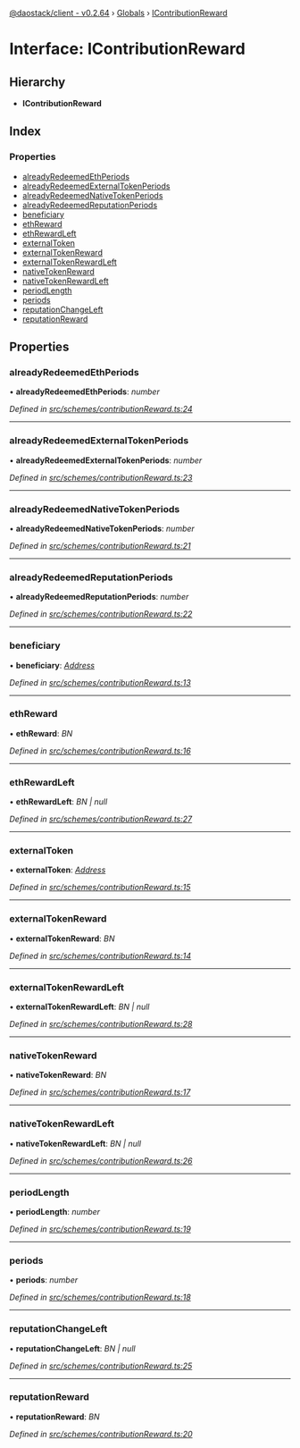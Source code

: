 [@daostack/client - v0.2.64](../README.md) › [Globals](../globals.md) › [IContributionReward](icontributionreward.md)

# Interface: IContributionReward

## Hierarchy

* **IContributionReward**

## Index

### Properties

* [alreadyRedeemedEthPeriods](icontributionreward.md#alreadyredeemedethperiods)
* [alreadyRedeemedExternalTokenPeriods](icontributionreward.md#alreadyredeemedexternaltokenperiods)
* [alreadyRedeemedNativeTokenPeriods](icontributionreward.md#alreadyredeemednativetokenperiods)
* [alreadyRedeemedReputationPeriods](icontributionreward.md#alreadyredeemedreputationperiods)
* [beneficiary](icontributionreward.md#beneficiary)
* [ethReward](icontributionreward.md#ethreward)
* [ethRewardLeft](icontributionreward.md#ethrewardleft)
* [externalToken](icontributionreward.md#externaltoken)
* [externalTokenReward](icontributionreward.md#externaltokenreward)
* [externalTokenRewardLeft](icontributionreward.md#externaltokenrewardleft)
* [nativeTokenReward](icontributionreward.md#nativetokenreward)
* [nativeTokenRewardLeft](icontributionreward.md#nativetokenrewardleft)
* [periodLength](icontributionreward.md#periodlength)
* [periods](icontributionreward.md#periods)
* [reputationChangeLeft](icontributionreward.md#reputationchangeleft)
* [reputationReward](icontributionreward.md#reputationreward)

## Properties

###  alreadyRedeemedEthPeriods

• **alreadyRedeemedEthPeriods**: *number*

*Defined in [src/schemes/contributionReward.ts:24](https://github.com/daostack/client/blob/ca3cbac/src/schemes/contributionReward.ts#L24)*

___

###  alreadyRedeemedExternalTokenPeriods

• **alreadyRedeemedExternalTokenPeriods**: *number*

*Defined in [src/schemes/contributionReward.ts:23](https://github.com/daostack/client/blob/ca3cbac/src/schemes/contributionReward.ts#L23)*

___

###  alreadyRedeemedNativeTokenPeriods

• **alreadyRedeemedNativeTokenPeriods**: *number*

*Defined in [src/schemes/contributionReward.ts:21](https://github.com/daostack/client/blob/ca3cbac/src/schemes/contributionReward.ts#L21)*

___

###  alreadyRedeemedReputationPeriods

• **alreadyRedeemedReputationPeriods**: *number*

*Defined in [src/schemes/contributionReward.ts:22](https://github.com/daostack/client/blob/ca3cbac/src/schemes/contributionReward.ts#L22)*

___

###  beneficiary

• **beneficiary**: *[Address](../globals.md#address)*

*Defined in [src/schemes/contributionReward.ts:13](https://github.com/daostack/client/blob/ca3cbac/src/schemes/contributionReward.ts#L13)*

___

###  ethReward

• **ethReward**: *BN*

*Defined in [src/schemes/contributionReward.ts:16](https://github.com/daostack/client/blob/ca3cbac/src/schemes/contributionReward.ts#L16)*

___

###  ethRewardLeft

• **ethRewardLeft**: *BN | null*

*Defined in [src/schemes/contributionReward.ts:27](https://github.com/daostack/client/blob/ca3cbac/src/schemes/contributionReward.ts#L27)*

___

###  externalToken

• **externalToken**: *[Address](../globals.md#address)*

*Defined in [src/schemes/contributionReward.ts:15](https://github.com/daostack/client/blob/ca3cbac/src/schemes/contributionReward.ts#L15)*

___

###  externalTokenReward

• **externalTokenReward**: *BN*

*Defined in [src/schemes/contributionReward.ts:14](https://github.com/daostack/client/blob/ca3cbac/src/schemes/contributionReward.ts#L14)*

___

###  externalTokenRewardLeft

• **externalTokenRewardLeft**: *BN | null*

*Defined in [src/schemes/contributionReward.ts:28](https://github.com/daostack/client/blob/ca3cbac/src/schemes/contributionReward.ts#L28)*

___

###  nativeTokenReward

• **nativeTokenReward**: *BN*

*Defined in [src/schemes/contributionReward.ts:17](https://github.com/daostack/client/blob/ca3cbac/src/schemes/contributionReward.ts#L17)*

___

###  nativeTokenRewardLeft

• **nativeTokenRewardLeft**: *BN | null*

*Defined in [src/schemes/contributionReward.ts:26](https://github.com/daostack/client/blob/ca3cbac/src/schemes/contributionReward.ts#L26)*

___

###  periodLength

• **periodLength**: *number*

*Defined in [src/schemes/contributionReward.ts:19](https://github.com/daostack/client/blob/ca3cbac/src/schemes/contributionReward.ts#L19)*

___

###  periods

• **periods**: *number*

*Defined in [src/schemes/contributionReward.ts:18](https://github.com/daostack/client/blob/ca3cbac/src/schemes/contributionReward.ts#L18)*

___

###  reputationChangeLeft

• **reputationChangeLeft**: *BN | null*

*Defined in [src/schemes/contributionReward.ts:25](https://github.com/daostack/client/blob/ca3cbac/src/schemes/contributionReward.ts#L25)*

___

###  reputationReward

• **reputationReward**: *BN*

*Defined in [src/schemes/contributionReward.ts:20](https://github.com/daostack/client/blob/ca3cbac/src/schemes/contributionReward.ts#L20)*
